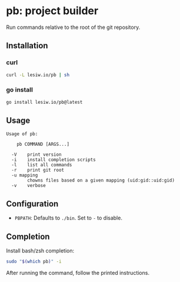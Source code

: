 # pb: project builder

Run commands relative to the root of the git repository.

## Installation

### curl

```sh
curl -L lesiw.io/pb | sh
```

### go install

```sh
go install lesiw.io/pb@latest
```

## Usage

```
Usage of pb:

    pb COMMAND [ARGS...]

  -V    print version
  -i    install completion scripts
  -l    list all commands
  -r    print git root
  -u mapping
        chowns files based on a given mapping (uid:gid::uid:gid)
  -v    verbose
```

## Configuration

* `PBPATH`: Defaults to `./bin`. Set to `-` to disable.

## Completion

Install bash/zsh completion:

```sh
sudo "$(which pb)" -i
```

After running the command, follow the printed instructions.
